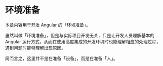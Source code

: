# 环境准备

本章内容用于开发 Angular 的「环境准备」。

虽然叫做「环境准备」，但是与实际项目开发无关，只是让开发人员理解基本的 Angular 运行方式，从而在使用高度集成的开发环境时也能理解相应的处理过程，遇到问题时能够理解出现原因。

简而言之，这里并不是在准备「设备」，而是在准备「人」。
